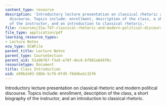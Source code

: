 ```yaml
---
content_type: resource
description: 'Introductory lecture presentation on classical rhetoric and modern political
  discourse. Topics include: enrollment, description of the class, a short biography
  of the instructor, and an introduction to classical rhetoric.'
file: /courses/21w-747-classical-rhetoric-and-modern-political-discourse-fall-2009/e99b2e0358bb5cf60fd5f8d4ba3c32f6_MIT21W_747_01F09_lec01.pdf
file_type: application/pdf
learning_resource_types:
- Lecture Notes
ocw_type: OCWFile
parent_title: Lecture Notes
parent_type: CourseSection
parent_uid: 51a96767-f3a5-e78f-dec6-bf981a6d4f6c
resourcetype: Document
title: Class Introduction
uid: e99b2e03-58bb-5cf6-0fd5-f8d4ba3c32f6
---
```

Introductory lecture presentation on classical rhetoric and modern political discourse. Topics include: enrollment, description of the class, a short biography of the instructor, and an introduction to classical rhetoric.

